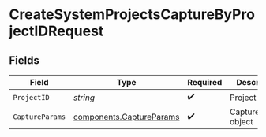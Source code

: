# CreateSystemProjectsCaptureByProjectIDRequest


## Fields

| Field                                                                | Type                                                                 | Required                                                             | Description                                                          |
| -------------------------------------------------------------------- | -------------------------------------------------------------------- | -------------------------------------------------------------------- | -------------------------------------------------------------------- |
| `ProjectID`                                                          | *string*                                                             | :heavy_check_mark:                                                   | Project ID                                                           |
| `CaptureParams`                                                      | [components.CaptureParams](../../models/components/captureparams.md) | :heavy_check_mark:                                                   | CaptureParams object                                                 |